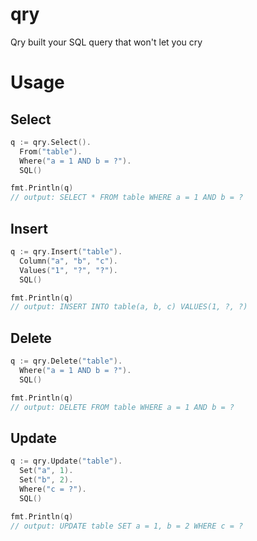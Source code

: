 # qry
Qry built your SQL query that won't let you cry

# Usage
## Select
```go
q := qry.Select().
  From("table").
  Where("a = 1 AND b = ?").
  SQL()

fmt.Println(q)
// output: SELECT * FROM table WHERE a = 1 AND b = ?
```

## Insert
```go
q := qry.Insert("table").
  Column("a", "b", "c").
  Values("1", "?", "?").
  SQL()

fmt.Println(q)
// output: INSERT INTO table(a, b, c) VALUES(1, ?, ?)
```

## Delete
```go
q := qry.Delete("table").
  Where("a = 1 AND b = ?").
  SQL()

fmt.Println(q)
// output: DELETE FROM table WHERE a = 1 AND b = ?
```

## Update
```go
q := qry.Update("table").
  Set("a", 1).
  Set("b", 2).
  Where("c = ?").
  SQL()

fmt.Println(q)
// output: UPDATE table SET a = 1, b = 2 WHERE c = ?
```
